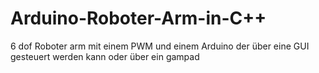 # Arduino-Roboter-Arm-in-C++
6 dof Roboter arm mit einem PWM und einem Arduino der über eine GUI gesteuert werden kann oder über ein gampad 
